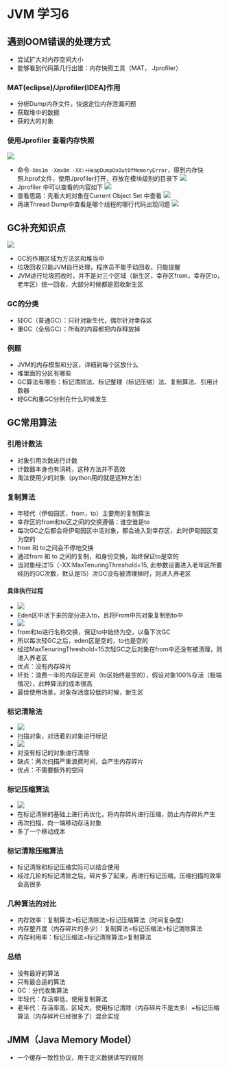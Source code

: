 # JVM 学习6


## 遇到OOM错误的处理方式
* 尝试扩大对内存空间大小 
* 能够看到代码第几行出错：内存快照工具（MAT， Jprofiler）
### MAT(eclipse)/Jprofiler(IDEA)作用
* 分析Dump内存文件，快速定位内存泄漏问题
* 获取堆中的数据
* 获的大的对象
### 使用Jprofiler 查看内存快照
![](/image_JVM/pic19.png)
* 命令`-Xms1m -Xmx8m -XX:+HeapDumpOnOutOfMemoryError`，得到内存快照.hprof文件，使用Jprofiler打开，存放在模块级别的目录下
![](/image_JVM/pic17.png)
* Jprofiler 中可以查看的内容如下
![](/image_JVM/pic18.png)
* 查看思路：先看大的对象在Current Object Set 中查看
![](/image_JVM/pic20.png)
* 再进Thread Dump中查看是哪个线程的哪行代码出现问题
![](/image_JVM/pic21.png)

## GC补充知识点
![](/image_JVM/pic22.png)
* GC的作用区域为方法区和堆当中
* 垃圾回收只能JVM自行处理，程序员不能手动回收，只能提醒
* JVM进行垃圾回收时，并不是对三个区域（新生区，幸存区from，幸存区to，老年区）统一回收，大部分时候都是回收新生区
### GC的分类
* 轻GC（普通GC）：只针对新生代，偶尔针对幸存区
* 重GC（全局GC）：所有的内容都把内存释放掉
### 例题
* JVM的内存模型和分区，详细到每个区放什么
* 堆里面的分区有哪些
* GC算法有哪些：标记清除法、标记整理（标记压缩）法、复制算法、引用计数器
* 轻GC和重GC分别在什么时候发生

## GC常用算法
### 引用计数法
* 对象引用次数进行计数
* 计数器本身也有消耗，这种方法并不高效 
* 淘汰使用少的对象（python用的就是这种方法）
### 复制算法
* 年轻代（伊甸园区，from，to）主要用的复制算法
* 幸存区的from和to区之间的交换遵循：谁空谁是to
* 每次GC之后都会将伊甸园区中活对象，都会进入到幸存区，此时伊甸园区变为空的
* from 和 to之间会不停地交换 
* 通过from 和 to 之间的复制，和身份交换，始终保证to是空的
* 当对象经过15（-XX:MaxTenuringThreshold=15, 此参数设置进入老年区所要经历的GC次数，默认是15）次GC没有被清理掉时，则进入养老区
#### 具体执行过程
* ![](/image_JVM/pic23.png)
* Eden区中活下来的部分进入to，且将From中的对象复制到to中
* ![](/image_JVM/pic24.png)
* from和to进行名称交换，保证to中始终为空，以备下次GC
* 所以每次轻GC之后，eden区是空的，to也是空的
* 经过MaxTenuringThreshold=15次轻GC之后对象在from中还没有被清理，则进入养老区
* 优点：没有内存碎片
* 坏处：浪费一半的内存区空间（to区始终是空的），假设对象100%存活（极端情况），此种算法的成本很高
* 最佳使用场景，对象存活度较低的时候，新生区
### 标记清除法
* ![](/image_JVM/pic25.png)
* 扫描对象，对活着的对象进行标记
* ![](/image_JVM/pic26.png)
* 对没有标记的对象进行清除
* 缺点：两次扫描严重浪费时间，会产生内存碎片
* 优点：不需要额外的空间
### 标记压缩算法
* ![](/image_JVM/pic27.png)
* 在标记清除的基础上进行再优化，将内存碎片进行压缩，防止内存碎片产生
* 再次扫描，向一端移动存活对象
* 多了一个移动成本
### 标记清除压缩算法
* 标记清除和标记压缩实际可以结合使用
* 经过几轮的标记清除之后，碎片多了起来，再进行标记压缩，压缩扫描的效率会高很多
### 几种算法的对比
* 内存效率：复制算法>标记清除法>标记压缩算法（时间复杂度）
* 内存整齐度（内存碎片的多少）：复制算法=标记压缩法>标记清除算法
* 内存利用率：标记压缩法=标记清除算法>复制算法
### 总结
* 没有最好的算法
* 只有最合适的算法
* GC：分代收集算法
* 年轻代：存活率低，使用复制算法
* 老年代：存活率高，区域大，使用标记清除（内存碎片不是太多）+标记压缩算法（内存碎片已经很多了）混合实现

## JMM（Java Memory Model）
* 一个缓存一致性协议，用于定义数据读写的规则
